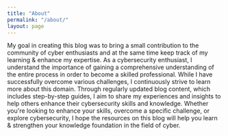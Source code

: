 ```yaml
---
title: "About"
permalink: "/about/"
layout: page
---
```





My goal in creating this blog was to bring a small contribution to the community of cyber enthusiasts and at the same time keep track of my learning & enhance my expertise.
As a cybersecurity enthusiast, I understand the importance of gaining a comprehensive understanding of the entire process in order to become a skilled professional. While I have successfully overcome various challenges, I continuously strive to learn more about this domain. Through regularly updated blog content, which includes step-by-step guides, I aim to share my experiences and insights to help others enhance their cybersecurity skills and knowledge.
Whether you're looking to enhance your skills, overcome a specific challenge, or explore cybersecurity, I hope the resources on this blog will help you learn & strengthen your knowledge foundation in the field of cyber.




